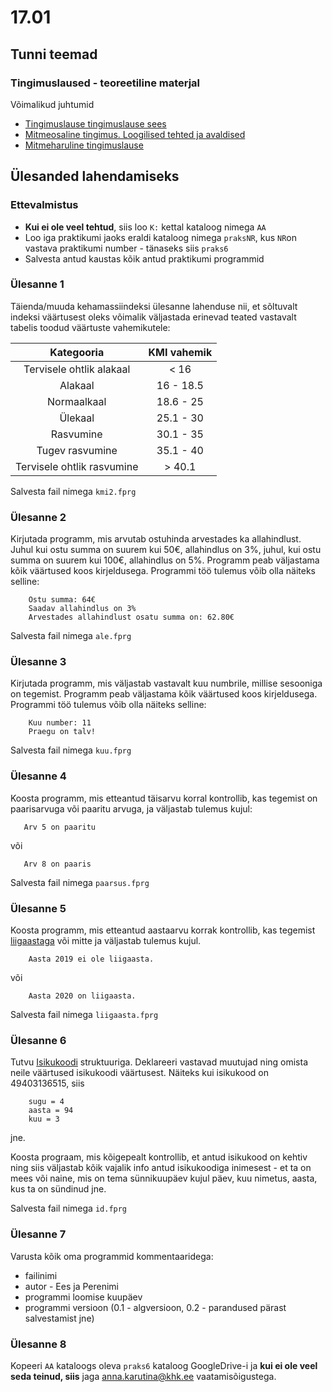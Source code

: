# 17.01
## Tunni teemad
### Tingimuslaused - teoreetiline materjal
Võimalikud juhtumid
* [Tingimuslause tingimuslause sees](https://web.htk.tlu.ee/digitaru/programmeerimine/chapter/tingimuslause-tingimuslause-sees/)
* [Mitmeosaline tingimus. Loogilised tehted ja avaldised](https://web.htk.tlu.ee/digitaru/programmeerimine/chapter/mitmeosaline-tingimus-loogilised-tehted-ja-avaldised/)
* [Mitmeharuline tingimuslause](https://web.htk.tlu.ee/digitaru/programmeerimine/chapter/mitmeharuline-tingimuslause-elif-abil/)

## Ülesanded lahendamiseks
### Ettevalmistus
* <b>Kui ei ole veel tehtud</b>, siis loo `K:` kettal kataloog nimega `AA`
* Loo iga praktikumi jaoks eraldi kataloog nimega `praksNR`, kus `NR`on vastava praktikumi number - tänaseks siis `praks6`
* Salvesta antud kaustas kõik antud praktikumi programmid

### Ülesanne 1
Täienda/muuda kehamassiindeksi ülesanne lahenduse nii, et sõltuvalt indeksi väärtusest oleks võimalik väljastada erinevad teated vastavalt tabelis toodud väärtuste vahemikutele:

Kategooria	| KMI vahemik
:---:|:---:
Tervisele ohtlik alakaal	| < 16
Alakaal	| 16 - 18.5
Normaalkaal	| 18.6 - 25
Ülekaal	| 25.1 - 30
Rasvumine	| 30.1 - 35
Tugev rasvumine	| 35.1 - 40
Tervisele ohtlik rasvumine	| > 40.1

Salvesta fail nimega `kmi2.fprg`

### Ülesanne 2
Kirjutada programm, mis arvutab ostuhinda arvestades ka allahindlust. Juhul kui ostu summa on suurem kui 50&euro;, allahindlus on 3%, juhul, kui ostu summa on suurem kui 100&euro;, allahindlus on 5%. Programm peab väljastama kõik väärtused koos kirjeldusega. Programmi töö tulemus võib olla näiteks selline:
```
	Ostu summa: 64€
	Saadav allahindlus on 3%
	Arvestades allahindlust osatu summa on: 62.80€
```

Salvesta fail nimega `ale.fprg`

### Ülesanne 3
Kirjutada programm, mis väljastab vastavalt kuu numbrile, millise sesooniga on tegemist. Programm peab väljastama kõik väärtused koos kirjeldusega. Programmi töö tulemus võib olla näiteks selline:
```
	Kuu number: 11
	Praegu on talv!
```
Salvesta fail nimega `kuu.fprg`
### Ülesanne 4
Koosta programm, mis etteantud täisarvu korral kontrollib, kas tegemist on paarisarvuga või paaritu arvuga, ja väljastab tulemus kujul:
```
   Arv 5 on paaritu
```
või
```
   Arv 8 on paaris
```
Salvesta fail nimega `paarsus.fprg`
### Ülesanne 5
Koosta programm, mis etteantud aastaarvu korrak kontrollib, kas tegemist [liigaastaga](https://et.wikipedia.org/wiki/Liigaasta) või mitte ja väljastab tulemus kujul.
```
    Aasta 2019 ei ole liigaasta.
```
või 
```
    Aasta 2020 on liigaasta.
```
Salvesta fail nimega `liigaasta.fprg`
### Ülesanne 6
Tutvu [Isikukoodi](https://et.wikipedia.org/wiki/Isikukood) struktuuriga. Deklareeri vastavad muutujad ning omista neile väärtused isikukoodi väärtusest. Näiteks kui isikukood on 49403136515, siis
```
    sugu = 4
    aasta = 94
    kuu = 3
```
jne.

Koosta prograam, mis kõigepealt kontrollib, et antud isikukood on kehtiv ning siis väljastab kõik vajalik info antud isikukoodiga inimesest - et ta on mees või naine, mis on tema sünnikuupäev kujul päev, kuu nimetus, aasta, kus ta on sündinud jne.

Salvesta fail nimega `id.fprg`

### Ülesanne 7
Varusta kõik oma programmid kommentaaridega:
* failinimi
* autor  - Ees ja Perenimi
* programmi loomise kuupäev
* programmi versioon (0.1 - algversioon, 0.2 - parandused pärast salvestamist jne)
### Ülesanne 8
Kopeeri `AA` kataloogs oleva `praks6` kataloog GoogleDrive-i ja <b>kui ei ole veel seda teinud, siis</b> jaga [anna.karutina@khk.ee]("mailto:anna.karutina@khk.ee") vaatamisõigustega.